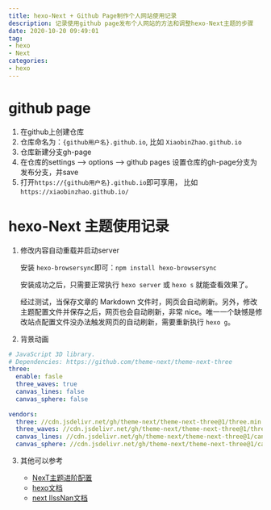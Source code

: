 ```yaml
---
title: hexo-Next + Github Page制作个人网站使用记录
description: 记录使用github page发布个人网站的方法和调整hexo-Next主题的步骤
date: 2020-10-20 09:49:01
tag: 
- hexo
- Next
categories:
- hexo
---
```


# github page
1. 在github上创建仓库
2. 仓库命名为：`{github用户名}.github.io`, 比如 `XiaobinZhao.github.io`
3. 仓库新建分支gh-page
3. 在仓库的settings --> options --> github pages 设置仓库的gh-page分支为发布分支，并save
4. 打开`https://{github用户名}.github.io`即可享用， 比如`https://xiaobinzhao.github.io/`

# hexo-Next 主题使用记录
1. 修改内容自动重载并启动server

   安装 `hexo-browsersync`即可：`npm install hexo-browsersync`

   安装成功之后，只需要正常执行 `hexo server` 或 `hexo s` 就能查看效果了。

   经过测试，当保存文章的 Markdown 文件时，网页会自动刷新。另外，修改主题配置文件并保存之后，网页也会自动刷新，非常 nice。唯一一个缺憾是修改站点配置文件没办法触发网页的自动刷新，需要重新执行 `hexo g`。

<!-- more -->

2. 背景动画
```yaml
# JavaScript 3D library.
# Dependencies: https://github.com/theme-next/theme-next-three
three:
  enable: fasle
  three_waves: true
  canvas_lines: false
  canvas_sphere: false
  
vendors:
  three: //cdn.jsdelivr.net/gh/theme-next/theme-next-three@1/three.min.js
  three_waves: //cdn.jsdelivr.net/gh/theme-next/theme-next-three@1/three-waves.min.js
  canvas_lines: //cdn.jsdelivr.net/gh/theme-next/theme-next-three@1/canvas_lines.min.js
  canvas_sphere: //cdn.jsdelivr.net/gh/theme-next/theme-next-three@1/canvas_sphere.min.js	
```

3. 其他可以参考

   - [ NexT主题进阶配置 ](https://wylu.me/posts/e0424f3f/)
   - [ hexo文档 ](https://hexo.io/zh-cn/docs/front-matterh)
   - [ next  IIssNan文档 ]( http://theme-next.iissnan.com/)

     